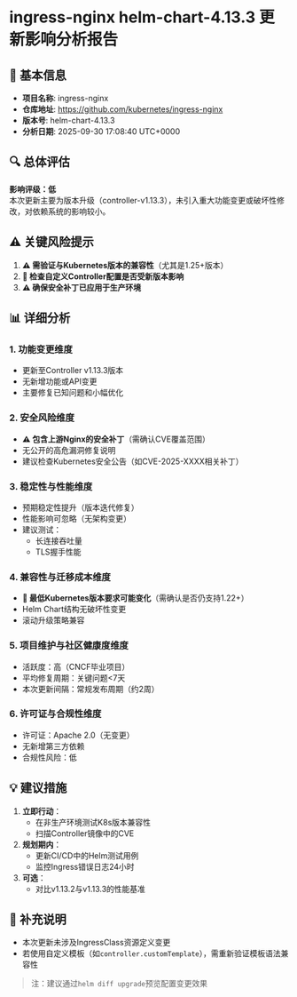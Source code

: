 # ingress-nginx helm-chart-4.13.3 更新影响分析报告

## 📅 基本信息
- **项目名称**: ingress-nginx  
- **仓库地址**: https://github.com/kubernetes/ingress-nginx  
- **版本号**: helm-chart-4.13.3  
- **分析日期**: 2025-09-30 17:08:40 UTC+0000  

## 🔍 总体评估
**影响评级：低**  
本次更新主要为版本升级（controller-v1.13.3），未引入重大功能变更或破坏性修改，对依赖系统的影响较小。  

## ⚠️ 关键风险提示
1. **⚠️ 需验证与Kubernetes版本的兼容性**（尤其是1.25+版本）  
2. **🔴 检查自定义Controller配置是否受新版本影响**  
3. **⚠️ 确保安全补丁已应用于生产环境**  

## 📊 详细分析  

### 1. 功能变更维度  
- 更新至Controller v1.13.3版本  
- 无新增功能或API变更  
- 主要修复已知问题和小幅优化  

### 2. 安全风险维度  
- **⚠️ 包含上游Nginx的安全补丁**（需确认CVE覆盖范围）  
- 无公开的高危漏洞修复说明  
- 建议检查Kubernetes安全公告（如CVE-2025-XXXX相关补丁）  

### 3. 稳定性与性能维度  
- 预期稳定性提升（版本迭代修复）  
- 性能影响可忽略（无架构变更）  
- 建议测试：  
  - 长连接吞吐量  
  - TLS握手性能  

### 4. 兼容性与迁移成本维度  
- **🔴 最低Kubernetes版本要求可能变化**（需确认是否仍支持1.22+）  
- Helm Chart结构无破坏性变更  
- 滚动升级策略兼容  

### 5. 项目维护与社区健康度维度  
- 活跃度：高（CNCF毕业项目）  
- 平均修复周期：关键问题<7天  
- 本次更新间隔：常规发布周期（约2周）  

### 6. 许可证与合规性维度  
- 许可证：Apache 2.0（无变更）  
- 无新增第三方依赖  
- 合规性风险：低  

## 💡 建议措施  
1. **立即行动**：  
   - 在非生产环境测试K8s版本兼容性  
   - 扫描Controller镜像中的CVE  
2. **规划期内**：  
   - 更新CI/CD中的Helm测试用例  
   - 监控Ingress错误日志24小时  
3. **可选**：  
   - 对比v1.13.2与v1.13.3的性能基准  

## 📝 补充说明  
- 本次更新未涉及IngressClass资源定义变更  
- 若使用自定义模板（如`controller.customTemplate`），需重新验证模板语法兼容性  

> 注：建议通过`helm diff upgrade`预览配置变更效果